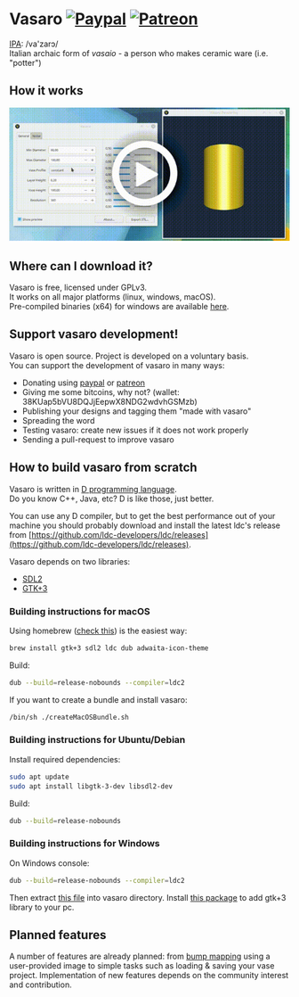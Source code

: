 # Vasaro [![Paypal](https://img.shields.io/badge/donate-paypal-blue.svg)](https://paypal.me/andreafontana/10) [![Patreon](https://img.shields.io/badge/donate-patreon-orange.svg)](https://patreon.com/vasaro/)

[IPA](https://en.wiktionary.org/wiki/Wiktionary:International_Phonetic_Alphabet): /va'zarɔ/  
Italian archaic form of *vasaio* - a person who makes ceramic ware (i.e. "potter")



## How it works

[![Vasaro preview](res/demo.gif)](https://www.youtube.com/watch?v=HkYo8WCW9jM)


## Where can I download it?
Vasaro is free, licensed under GPLv3.  
It works on all major platforms (linux, windows, macOS).  
Pre-compiled binaries (x64) for windows are available [here](http://github.com/trikko/vasaro/releases).

## Support vasaro development!
Vasaro is open source. Project is developed on a voluntary basis.  
You can support the development of vasaro in many ways:
* Donating using [paypal](https://www.paypal.me/andreafontana/10) or [patreon](https://patreon.com/vasaro/) 
* Giving me some bitcoins, why not?  (wallet: 38KUap5bVU8DQJjEepwX8NDG2wdvhGSMzb)
* Publishing your designs and tagging them "made with vasaro"
* Spreading the word
* Testing vasaro: create new issues if it does not work properly
* Sending a pull-request to improve vasaro

## How to build vasaro from scratch
Vasaro is written in [D programming language](https://dlang.org).  
Do you know C++, Java, etc? D is like those, just better.

You can use any D compiler, but to get the best performance out of your machine you should probably download and install the latest ldc's release from [https://github.com/ldc-developers/ldc/releases](https://github.com/ldc-developers/ldc/releases).

Vasaro depends on two libraries:
* [SDL2](https://www.libsdl.org/)
* [GTK+3](https://www.gtk.org/)

### Building instructions for **macOS**

Using homebrew ([check this](https://brew.sh/)) is the easiest way:

```bash
brew install gtk+3 sdl2 ldc dub adwaita-icon-theme
```
Build:
```bash
dub --build=release-nobounds --compiler=ldc2
```
If you want to create a bundle and install vasaro:
```bash
/bin/sh ./createMacOSBundle.sh
```

### Building instructions for **Ubuntu/Debian**

Install required dependencies:
```bash
sudo apt update
sudo apt install libgtk-3-dev libsdl2-dev  
```

Build:
```bash
dub --build=release-nobounds
```

### Building instructions for **Windows**

On Windows console:
```bash
dub --build=release-nobounds --compiler=ldc2
```

Then extract [this file](https://www.libsdl.org/release/SDL2-2.0.9-win32-x64.zip) into vasaro directory. Install [this package](https://github.com/tschoonj/GTK-for-Windows-Runtime-Environment-Installer/releases) to add gtk+3 library to your pc.


## Planned features

A number of features are already planned: from [bump mapping](https://en.wikipedia.org/wiki/Bump_mapping) using a user-provided image to simple tasks such as loading & saving your vase project. Implementation of new features depends on the community interest and contribution.
